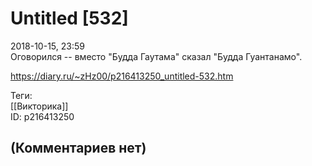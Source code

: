 Untitled [532]
==============

  
2018-10-15, 23:59  
 Оговорился -- вместо "Будда Гаутама" сказал "Будда Гуантанамо".   
  
<https://diary.ru/~zHz00/p216413250_untitled-532.htm>  
  
Теги:  
[[Викторика]]  
ID: p216413250  


(Комментариев нет)
------------------